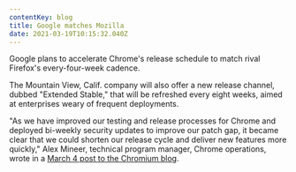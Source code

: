 ```yaml
---
contentKey: blog
title: Google matches Mozilla
date: 2021-03-19T10:15:32.040Z
---
```

<!--StartFragment-->

Google plans to accelerate Chrome's release schedule to match rival Firefox's every-four-week cadence.

The Mountain View, Calif. company will also offer a new release channel, dubbed "Extended Stable," that will be refreshed every eight weeks, aimed at enterprises weary of frequent deployments.

"As we have improved our testing and release processes for Chrome and deployed bi-weekly security updates to improve our patch gap, it became clear that we could shorten our release cycle and deliver new features more quickly," Alex Mineer, technical program manager, Chrome operations, wrote in a [March 4 post to the Chromium blog](https://blog.chromium.org/2021/03/speeding-up-release-cycle.html).

<!--EndFragment-->